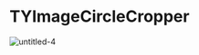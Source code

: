 # TYImageCircleCropper

![untitled-4](https://cloud.githubusercontent.com/assets/18044565/18168214/4b1ae986-7072-11e6-84ae-1a8f58be516a.gif)
